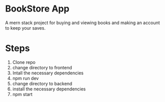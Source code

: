 # BookStore App
A mern stack project for buying and viewing books and making an account to keep your saves.
# Steps
1. Clone repo
2. change directory to frontend
3. Intall the necessary dependencies
4. npm run dev
5. change directory to backend
6. install the necessary dependencies
7. npm start
